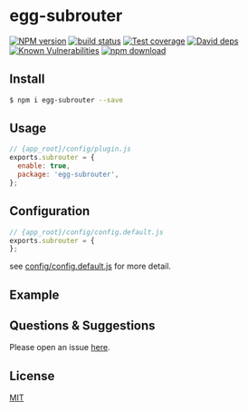 # egg-subrouter

[![NPM version][npm-image]][npm-url]
[![build status][travis-image]][travis-url]
[![Test coverage][codecov-image]][codecov-url]
[![David deps][david-image]][david-url]
[![Known Vulnerabilities][snyk-image]][snyk-url]
[![npm download][download-image]][download-url]

[npm-image]: https://img.shields.io/npm/v/egg-subrouter.svg?style=flat-square
[npm-url]: https://npmjs.org/package/egg-subrouter
[travis-image]: https://img.shields.io/travis/eggjs/egg-subrouter.svg?style=flat-square
[travis-url]: https://travis-ci.org/eggjs/egg-subrouter
[codecov-image]: https://img.shields.io/codecov/c/github/eggjs/egg-subrouter.svg?style=flat-square
[codecov-url]: https://codecov.io/github/eggjs/egg-subrouter?branch=master
[david-image]: https://img.shields.io/david/eggjs/egg-subrouter.svg?style=flat-square
[david-url]: https://david-dm.org/eggjs/egg-subrouter
[snyk-image]: https://snyk.io/test/npm/egg-subrouter/badge.svg?style=flat-square
[snyk-url]: https://snyk.io/test/npm/egg-subrouter
[download-image]: https://img.shields.io/npm/dm/egg-subrouter.svg?style=flat-square
[download-url]: https://npmjs.org/package/egg-subrouter

<!--
Description here.
-->

## Install

```bash
$ npm i egg-subrouter --save
```

## Usage

```js
// {app_root}/config/plugin.js
exports.subrouter = {
  enable: true,
  package: 'egg-subrouter',
};
```

## Configuration

```js
// {app_root}/config/config.default.js
exports.subrouter = {
};
```

see [config/config.default.js](config/config.default.js) for more detail.

## Example

<!-- example here -->

## Questions & Suggestions

Please open an issue [here](https://github.com/eggjs/egg/issues).

## License

[MIT](LICENSE)
